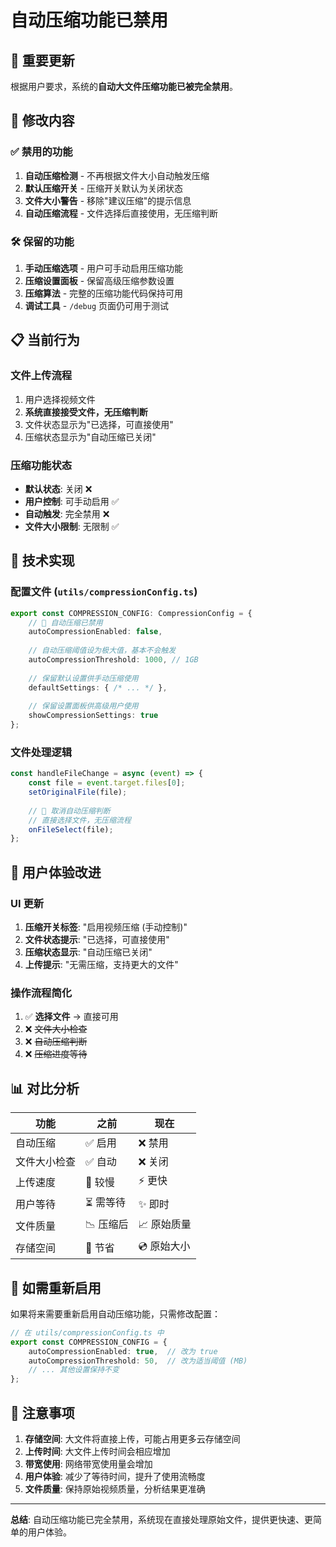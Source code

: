 # 自动压缩功能已禁用

## 📢 重要更新

根据用户要求，系统的**自动大文件压缩功能已被完全禁用**。

## 🔄 修改内容

### ✅ 禁用的功能
1. **自动压缩检测** - 不再根据文件大小自动触发压缩
2. **默认压缩开关** - 压缩开关默认为关闭状态
3. **文件大小警告** - 移除"建议压缩"的提示信息
4. **自动压缩流程** - 文件选择后直接使用，无压缩判断

### 🛠️ 保留的功能
1. **手动压缩选项** - 用户可手动启用压缩功能
2. **压缩设置面板** - 保留高级压缩参数设置
3. **压缩算法** - 完整的压缩功能代码保持可用
4. **调试工具** - `/debug` 页面仍可用于测试

## 📋 当前行为

### 文件上传流程
1. 用户选择视频文件
2. **系统直接接受文件，无压缩判断**
3. 文件状态显示为"已选择，可直接使用"
4. 压缩状态显示为"自动压缩已关闭"

### 压缩功能状态
- **默认状态**: 关闭 ❌
- **用户控制**: 可手动启用 ✅
- **自动触发**: 完全禁用 ❌
- **文件大小限制**: 无限制 ✅

## 🔧 技术实现

### 配置文件 (`utils/compressionConfig.ts`)
```typescript
export const COMPRESSION_CONFIG: CompressionConfig = {
    // 🚫 自动压缩已禁用
    autoCompressionEnabled: false,
    
    // 自动压缩阈值设为极大值，基本不会触发
    autoCompressionThreshold: 1000, // 1GB
    
    // 保留默认设置供手动压缩使用
    defaultSettings: { /* ... */ },
    
    // 保留设置面板供高级用户使用
    showCompressionSettings: true
};
```

### 文件处理逻辑
```typescript
const handleFileChange = async (event) => {
    const file = event.target.files[0];
    setOriginalFile(file);
    
    // 🚫 取消自动压缩判断
    // 直接选择文件，无压缩流程
    onFileSelect(file);
};
```

## 🎯 用户体验改进

### UI 更新
1. **压缩开关标签**: "启用视频压缩 (手动控制)"
2. **文件状态提示**: "已选择，可直接使用"
3. **压缩状态显示**: "自动压缩已关闭"
4. **上传提示**: "无需压缩，支持更大的文件"

### 操作流程简化
1. ✅ **选择文件** → 直接可用
2. ❌ ~~文件大小检查~~
3. ❌ ~~自动压缩判断~~
4. ❌ ~~压缩进度等待~~

## 📊 对比分析

| 功能 | 之前 | 现在 |
|------|------|------|
| 自动压缩 | ✅ 启用 | ❌ 禁用 |
| 文件大小检查 | ✅ 自动 | ❌ 关闭 |
| 上传速度 | 🐌 较慢 | ⚡ 更快 |
| 用户等待 | ⏳ 需等待 | ✨ 即时 |
| 文件质量 | 📉 压缩后 | 📈 原始质量 |
| 存储空间 | 💾 节省 | 💿 原始大小 |

## 🔮 如需重新启用

如果将来需要重新启用自动压缩功能，只需修改配置：

```typescript
// 在 utils/compressionConfig.ts 中
export const COMPRESSION_CONFIG = {
    autoCompressionEnabled: true,  // 改为 true
    autoCompressionThreshold: 50,  // 改为适当阈值 (MB)
    // ... 其他设置保持不变
};
```

## 📝 注意事项

1. **存储空间**: 大文件将直接上传，可能占用更多云存储空间
2. **上传时间**: 大文件上传时间会相应增加
3. **带宽使用**: 网络带宽使用量会增加
4. **用户体验**: 减少了等待时间，提升了使用流畅度
5. **文件质量**: 保持原始视频质量，分析结果更准确

---

**总结**: 自动压缩功能已完全禁用，系统现在直接处理原始文件，提供更快速、更简单的用户体验。 